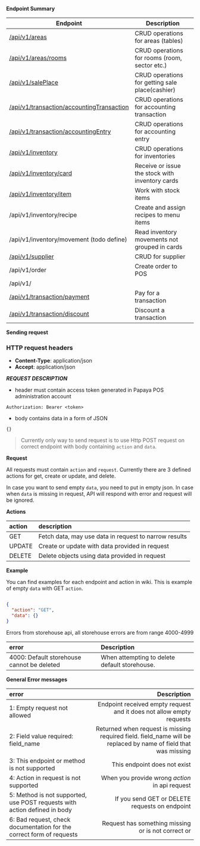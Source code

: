 **Endpoint Summary**




| Endpoint                                                               | Description                                     |
|------------------------------------------------------------------------|-------------------------------------------------|
| [/api/v1/areas](areas.md#)                                             | CRUD operations for areas (tables)              |
| [/api/v1/areas/rooms](rooms.md#)                                       | CRUD operations for rooms (room, sector etc.)   |
| [/api/v1/salePlace](salePlace.md#)                                     | CRUD operations for getting sale place(cashier) |
| [/api/v1/transaction/accountingTransaction](accountingTransaction.md#) | CRUD operations for accounting transaction      |
| [/api/v1/transaction/accountingEntry](accountingEntry.md#)             | CRUD operations for accounting entry            |
| [/api/v1/inventory](inventory.md#)                                     | CRUD operations for inventories                 |
| [/api/v1/inventory/card](card.md#)                                     | Receive or issue the stock with inventory cards |
| [/api/v1/inventory/item](item.md#)                                     | Work with stock items                           |
| /api/v1/inventory/recipe                                               | Create and assign recipes to menu items         |
| /api/v1/inventory/movement (todo define)                               | Read inventory movements not grouped in cards   |
| [/api/v1/supplier](supplier.md#)                                       | CRUD for supplier                               |
| /api/v1/order                                                          | Create order to POS                             |
| /api/v1/                                                               |                                                 |
| [/api/v1/transaction/payment](payment.md#)                             | Pay for a transaction                           |
| [/api/v1/transaction/discount](discount.md#)                           | Discount a transaction                          |




**Sending request**

### HTTP request headers

- **Content-Type**: application/json
- **Accept**: application/json

***REQUEST DESCRIPTION***

- header must contain access token generated in Papaya POS administration account

```
Authorization: Bearer <token>
```

- body contains data in a form of JSON

```
{}
```

> Currently only way to send request is to use Http POST request on correct endpoint with body containing `action` and `data`.

**Request**

All requests must contain `action` and `request`. Currently there are 3 defined actions for get, create or update, and delete.

In case you want to send empty `data`, you need to put in empty json. In case when `data` is missing in request, API will respond with error and request will be ignored.

**Actions**

| action | description |
| :---   | :---          |
| GET | Fetch data, may use data in request to narrow results |
| UPDATE | Create or update with data provided in request |
| DELETE | Delete objects using data provided in request |

**Example**

You can find examples for each endpoint and action in wiki. This is example of empty `data` with GET `action`.

```json

{
  "action": "GET",
  "data": {}
}
```

Errors from storehouse api, all storehouse errors are from range 4000-4999

| error  |  Description   |
| :---        |  :---     |
| 4000: Default storehouse cannot be deleted | When attempting to delete default storehouse. |

**General Error messages**

| error  | Description   |
| :---        |    ----:   |
| 1: Empty request not allowed | Endpoint received empty request and it does not allow empty requests |
| 2: Field value required: field_name | Returned when request is missing required field. field_name will be replaced by name of field that was missing |
| 3: This endpoint or method is not supported | This endpoint does not exist |
| 4: Action in request is not supported| When you provide wrong *action* in api request |
| 5: Method is not supported, use POST requests with action defined in body | If you send GET or DELETE requests on endpoint |
| 6: Bad request, check documentation for the correct form of requests | Request has something missing or is not correct or
